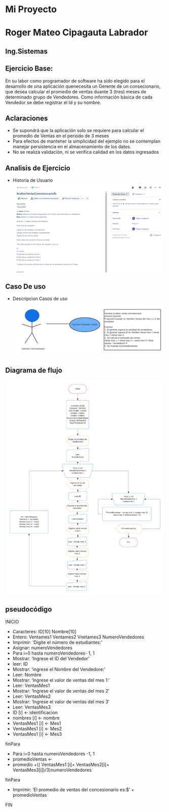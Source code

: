# **Mi Proyecto**
# **Roger Mateo Cipagauta Labrador**
## Ing.Sistemas

## Ejercicio Base:
En su labor como programador de software ha sido elegido para el desarrollo de una aplicación quenecesita un Gerente de un consecionario, que desea calcular el promedio de ventas duante 3 (tres) meses de determinado grupo de Vendedores. Como información básica de cada Vendedor se debe registrar el Id y su nombre.

## Aclaraciones
- Se supondrá que la aplicación solo se requiere para calcular el promedio de Ventas en el periodo de 3 meses 
- Para efectos de mantener la simplicidad del ejemplo no se contemplan manejar persistencia
en el almacenamiento de los datos.
- No se realiza validación, ni se verifica calidad en los datos ingresados

## Analisis de Ejercicio
- Historia de Usuario
![Texto alternativo](https://github.com/RogerCipa7/Rogerpoo1.github.io/blob/main/Imagenes/Historiausuario%20.jpg)


## Caso De uso
- Descripcion Casos de uso
![Texto alternativo](https://github.com/RogerCipa7/Rogerpoo1.github.io/blob/main/Imagenes/CasodeUso.png)

## Diagrama de flujo
![Texto alternativo](https://github.com/RogerCipa7/Rogerpoo1.github.io/blob/main/Imagenes/Diagrama%20de%20flujo.png)
##  pseudocódigo

INICIO
- Caracteres: ID[10] Nombre[10]
- Entero: Ventames1 Ventames2 Vnetames3 NumeroVendedores
- Imprimir: ‘Digite el número de estudiantes:’
- Asignar: numeroVendedores
- Para i=0 hasta numeroVendedores- 1, 1
- Mostrar: ‘Ingrese el ID del Vendedor’
- leer: ID
- Mostrar: ‘ingrese el Nombre del Vendedore:’
- Leer: Nombre
- Mostrar: ‘Ingrese el valor de ventas del mes 1:’
- Leer: VentasMes1
- Mostrar: ‘Ingrese el valor de ventas del mes 2’
- Leer: VentasMes2
- Mostrar: ‘Ingrese el valor de ventas del mes 3’
- Leer: VentasMes3
- ID [i] <- identificacion
- nombres [i] <- nombre
- VentasMes1 [i] <- Mes1 
- VentasMes1 [i] <- Mes2
- VentasMes1 [i] <- Mes3

finPara
- Para i=0 hasta numeroVendedores -1, 1
- promedioVentas <-
- promedio +(( VentasMes1 [i]+ VentasMes2[i]+ VentasMes3[i])/3)numeroVendedores

finPara
- Imprimir: ‘El promedio de ventas del concesionario es:$’ + promedioVentas

FIN
